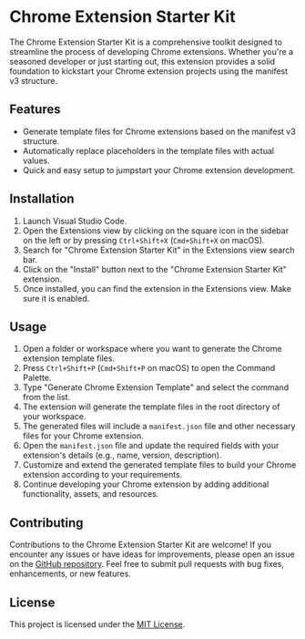 # Chrome Extension Starter Kit

The Chrome Extension Starter Kit is a comprehensive toolkit designed to streamline the process of developing Chrome extensions. Whether you're a seasoned developer or just starting out, this extension provides a solid foundation to kickstart your Chrome extension projects using the manifest v3 structure.

## Features

- Generate template files for Chrome extensions based on the manifest v3 structure.
- Automatically replace placeholders in the template files with actual values.
- Quick and easy setup to jumpstart your Chrome extension development.

## Installation

1. Launch Visual Studio Code.
2. Open the Extensions view by clicking on the square icon in the sidebar on the left or by pressing `Ctrl+Shift+X` (`Cmd+Shift+X` on macOS).
3. Search for "Chrome Extension Starter Kit" in the Extensions view search bar.
4. Click on the "Install" button next to the "Chrome Extension Starter Kit" extension.
5. Once installed, you can find the extension in the Extensions view. Make sure it is enabled.

## Usage

1. Open a folder or workspace where you want to generate the Chrome extension template files.
2. Press `Ctrl+Shift+P` (`Cmd+Shift+P` on macOS) to open the Command Palette.
3. Type "Generate Chrome Extension Template" and select the command from the list.
4. The extension will generate the template files in the root directory of your workspace.
5. The generated files will include a `manifest.json` file and other necessary files for your Chrome extension.
6. Open the `manifest.json` file and update the required fields with your extension's details (e.g., name, version, description).
7. Customize and extend the generated template files to build your Chrome extension according to your requirements.
8. Continue developing your Chrome extension by adding additional functionality, assets, and resources.

## Contributing

Contributions to the Chrome Extension Starter Kit are welcome! If you encounter any issues or have ideas for improvements, please open an issue on the [GitHub repository](https://github.com/your-repo/chrome-extension-starter-kit). Feel free to submit pull requests with bug fixes, enhancements, or new features.

## License

This project is licensed under the [MIT License](LICENSE).

